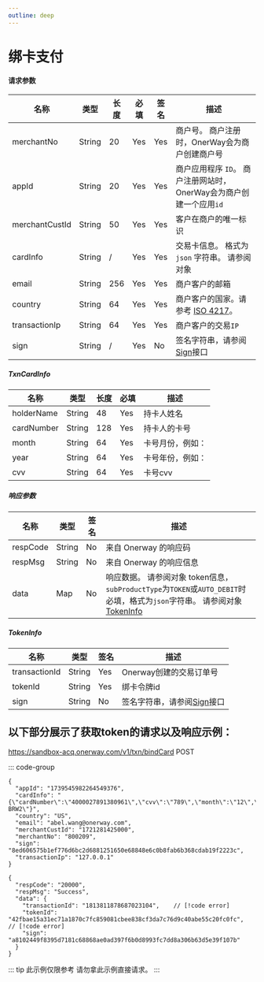 ```yaml
---
outline: deep
---
```

<script setup>

  import {reactive, ref, watch, onMounted, unref } from 'vue'; 
import {requestGen, secret} from "./util/utils";
import CMExample from './components/CMExample.vue';
import CMNote from './components/CMNote.vue';
import CustomPopover from './components/element-ui/CustomPopover.vue'; 
import CustomTable from "./components/element-ui/CustomTable.vue";
import {TopRight, View} from "@element-plus/icons-vue";
import { ClickOutside as vClickOutside } from 'element-plus';
import {TxnCardInfoDirect, TokenProviderEnum} from './util/constants';

</script>


# 绑卡支付

#### 请求参数

<div class="custom-table bordered-table">

| 名称             | 类型     | 长度  | 必填  | 签名  | 描述                                     |
|----------------|--------|-----|-----|-----|----------------------------------------|
| merchantNo     | String | 20  | Yes | Yes | 商户号。 商户注册时，OnerWay会为商户创建商户号            |
| appId          | String | 20  | Yes | Yes | 商户应用程序 `ID`。 商户注册网站时，OnerWay会为商户创建一个应用`id` |
| merchantCustId | String | 50  | Yes | Yes | 客户在商户的唯一标识                             |
| cardInfo       | String | /   | Yes | Yes |交易卡信息。 格式为 `json` 字符串。 请参阅对象           <CustomPopover title="CardInfo" width="auto" reference="CardInfo" link="/apis/apis/api-casher#txncardinfodirect" > <CustomTable :data="TxnCardInfoDirect.data" :columns="TxnCardInfoDirect.columns"></CustomTable>  </CustomPopover>                                    |
| email          | String | 256 | Yes | Yes | 商户客户的邮箱                                |
| country        | String | 64  | Yes | Yes | 商户客户的国家。请参考 [ISO 4217](https://en.wikipedia.org/wiki/ISO_4217#List_of_ISO_4217_currency_codes)。 <br>  <CMExample data="美国 is US     "></CMExample>      |
| transactionIp  | String | 64  | Yes | Yes | 商户客户的交易`IP  `                            |
| sign           | String | /   | Yes | No  | 签名字符串，请参阅[Sign](./sign)接口                                   |                 |

</div>


<div class="custom-table bordered-table">

##### TxnCardInfo

| 名称         | 类型     | 长度  | 必填  | 描述            |
|------------|--------|-----|-----|---------------|
| holderName | String | 48  | Yes | 持卡人姓名         |
| cardNumber | String | 128 | Yes | 持卡人的卡号        |
| month      | String | 64  | Yes | 卡号月份，例如： <br>  <CMExample data="03"></CMExample>  |
| year       | String | 64  | Yes | 卡号年份，例如： <br>  <CMExample data="2024"></CMExample>|
| cvv        | String | 64  | Yes | 卡号cvv         |

</div>


##### 响应参数


<div class="custom-table bordered-table">

| 名称       | 类型     | 签名 | 描述                                                                                                                         |
|----------|--------|----|----------------------------------------------------------------------------------------------------------------------------|
| respCode | String | No | 来自 Onerway 的响应码                                                                                                            |
| respMsg  | String | No | 来自 Onerway 的响应信息                                                                                                           |
| data     | Map    | No | 响应数据。 请参阅对象  token信息，`subProductType`为`TOKEN`或`AUTO_DEBIT`时必填，格式为`json`字符串。 请参阅对象[TokenInfo](./api-direct-bind-card#tokeninfo) |

</div>

##### TokenInfo

<div class="custom-table bordered-table">

| 名称            | 类型     | 签名  | 描述              |
|---------------|--------|-----|-----------------|
| transactionId | String | Yes | Onerway创建的交易订单号 |
| tokenId       | String | Yes | 绑卡令牌id          |
| sign          | String | No  | 签名字符串，请参阅[Sign](./sign)接口             |

</div>


## 以下部分展示了获取token的请求以及响应示例：

https://sandbox-acq.onerway.com/v1/txn/bindCard <Badge type="tip">POST</Badge>

::: code-group

```json[请求参数]
{
  "appId": "1739545982264549376",
  "cardInfo": "{\"cardNumber\":\"4000027891380961\",\"cvv\":\"789\",\"month\":\"12\",\"year\":\"2030\",\"holderName\":\"CL BRW2\"}",
  "country": "US",
  "email": "abel.wang@onerway.com",
  "merchantCustId": "1721281425000",
  "merchantNo": "800209",
  "sign": "8ed606575b1ef776d6bc2d6881251650e68848e6c0b8fab6b368cdab19f2223c",
  "transactionIp": "127.0.0.1"
}

```

```json[响应参数]
{
  "respCode": "20000",
  "respMsg": "Success",
  "data": {
    "transactionId": "1813811878687023104",    // [!code error]
    "tokenId": "42fbae15a31ec71a1870c7fc859081cbee838cf3da7c76d9c40abe55c20fc0fc",  // [!code error]
    "sign": "a8102449f8395d7181c68868ae0ad397f6b0d8993fc7dd8a306b63d5e39f107b" 
  }
}

```
<div class="alertbox4">

::: tip 此示例仅限参考 请勿拿此示例直接请求。
:::

</div>
